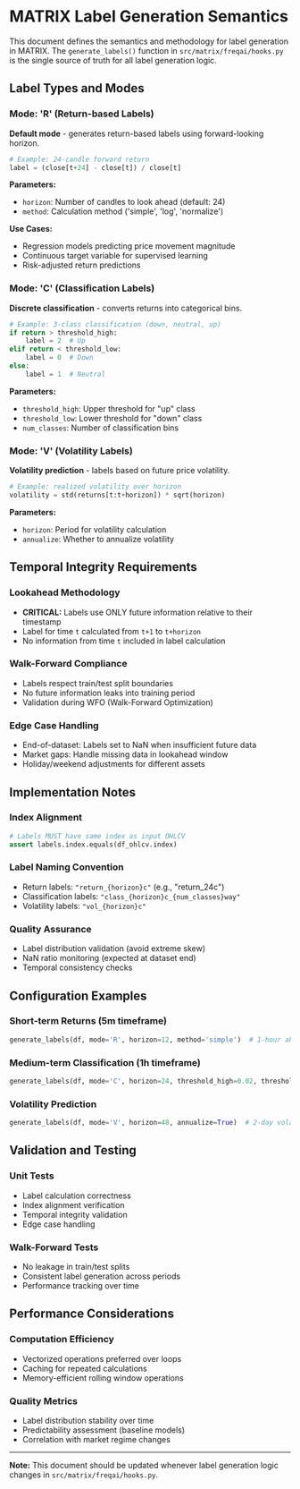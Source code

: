 # MATRIX Label Generation Semantics

This document defines the semantics and methodology for label generation in MATRIX.
The `generate_labels()` function in `src/matrix/freqai/hooks.py` is the single source of truth for all label generation logic.

## Label Types and Modes

### Mode: 'R' (Return-based Labels)
**Default mode** - generates return-based labels using forward-looking horizon.

```python
# Example: 24-candle forward return
label = (close[t+24] - close[t]) / close[t]
```

**Parameters:**
- `horizon`: Number of candles to look ahead (default: 24)
- `method`: Calculation method ('simple', 'log', 'normalize')

**Use Cases:**
- Regression models predicting price movement magnitude
- Continuous target variable for supervised learning
- Risk-adjusted return predictions

### Mode: 'C' (Classification Labels)
**Discrete classification** - converts returns into categorical bins.

```python
# Example: 3-class classification (down, neutral, up)
if return > threshold_high:
    label = 2  # Up
elif return < threshold_low:
    label = 0  # Down
else:
    label = 1  # Neutral
```

**Parameters:**
- `threshold_high`: Upper threshold for "up" class
- `threshold_low`: Lower threshold for "down" class
- `num_classes`: Number of classification bins

### Mode: 'V' (Volatility Labels)
**Volatility prediction** - labels based on future price volatility.

```python
# Example: realized volatility over horizon
volatility = std(returns[t:t+horizon]) * sqrt(horizon)
```

**Parameters:**
- `horizon`: Period for volatility calculation
- `annualize`: Whether to annualize volatility

## Temporal Integrity Requirements

### Lookahead Methodology
- **CRITICAL:** Labels use ONLY future information relative to their timestamp
- Label for time `t` calculated from `t+1` to `t+horizon`
- No information from time `t` included in label calculation

### Walk-Forward Compliance
- Labels respect train/test split boundaries
- No future information leaks into training period
- Validation during WFO (Walk-Forward Optimization)

### Edge Case Handling
- End-of-dataset: Labels set to NaN when insufficient future data
- Market gaps: Handle missing data in lookahead window
- Holiday/weekend adjustments for different assets

## Implementation Notes

### Index Alignment
```python
# Labels MUST have same index as input OHLCV
assert labels.index.equals(df_ohlcv.index)
```

### Label Naming Convention
- Return labels: `"return_{horizon}c"` (e.g., "return_24c")
- Classification labels: `"class_{horizon}c_{num_classes}way"`
- Volatility labels: `"vol_{horizon}c"`

### Quality Assurance
- Label distribution validation (avoid extreme skew)
- NaN ratio monitoring (expected at dataset end)
- Temporal consistency checks

## Configuration Examples

### Short-term Returns (5m timeframe)
```python
generate_labels(df, mode='R', horizon=12, method='simple')  # 1-hour ahead
```

### Medium-term Classification (1h timeframe)  
```python
generate_labels(df, mode='C', horizon=24, threshold_high=0.02, threshold_low=-0.02)  # 1-day ahead
```

### Volatility Prediction
```python
generate_labels(df, mode='V', horizon=48, annualize=True)  # 2-day volatility
```

## Validation and Testing

### Unit Tests
- Label calculation correctness
- Index alignment verification
- Temporal integrity validation
- Edge case handling

### Walk-Forward Tests
- No leakage in train/test splits
- Consistent label generation across periods
- Performance tracking over time

## Performance Considerations

### Computation Efficiency
- Vectorized operations preferred over loops
- Caching for repeated calculations
- Memory-efficient rolling window operations

### Quality Metrics
- Label distribution stability over time
- Predictability assessment (baseline models)
- Correlation with market regime changes

---

**Note:** This document should be updated whenever label generation logic changes in `src/matrix/freqai/hooks.py`.